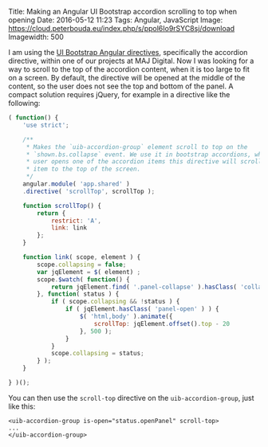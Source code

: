 Title: Making an Angular UI Bootstrap accordion scrolling to top when opening
Date: 2016-05-12 11:23
Tags: Angular, JavaScript
Image: https://cloud.peterbouda.eu/index.php/s/ppol6Io9rSYC8sj/download
Imagewidth: 500

I am using the [UI Bootstrap Angular directives](https://angular-ui.github.io/bootstrap/),
specifically the accordion directive, within one of our projects at MAJ Digital.
Now I was looking for a way to scroll to the top of the accordion content,
when it is too large to fit on a screen. By default, the directive will be opened
at the middle of the content, so the user does not see the top and bottom of the
panel. A compact solution requires jQuery, for example in a directive like
the following:

```javascript
( function() {
    'use strict';

    /**
     * Makes the `uib-accordion-group` element scroll to top on the
     * `shown.bs.collapse` event. We use it in bootstrap accordions, when the
     * user opens one of the accordion items this directive will scroll the
     * item to the top of the screen.
     */
    angular.module( 'app.shared' )
    .directive( 'scrollTop', scrollTop );

    function scrollTop() {
        return {
            restrict: 'A',
            link: link
        };
    }

    function link( scope, element ) {
        scope.collapsing = false;
        var jqElement = $( element) ;
        scope.$watch( function() {
            return jqElement.find( '.panel-collapse' ).hasClass( 'collapsing' );
        }, function( status ) {
            if ( scope.collapsing && !status ) {
                if ( jqElement.hasClass( 'panel-open' ) ) {
                    $( 'html,body' ).animate({
                        scrollTop: jqElement.offset().top - 20
                    }, 500 );
                }
            }
            scope.collapsing = status;
        } );
    }

} )();
```

You can then use the `scroll-top` directive on the `uib-accordion-group`, just like this:

    <uib-accordion-group is-open="status.openPanel" scroll-top>
    ...
    </uib-accordion-group>
